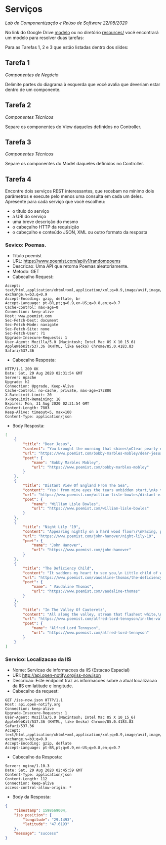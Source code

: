 # Serviços
*Lab de Componentização e Reúso de Software 22/08/2020*

No link do Google Drive [modelo](https://docs.google.com/presentation/d/1ujoME3qoriVm7hHiC8uK2qWQ3mmHA81Qxe8n80vZYms/edit?usp=sharing) ou no diretório [resources/](resources/) você encontrará um modelo para resolver duas tarefas:

Para as Tarefas 1, 2 e 3 que estão listadas dentro dos slides:

## Tarefa 1
*Componentes de Negócio*

Delimite partes do diagrama à esquerda que você avalia que deveriam estar dentro de um componente.

## Tarefa 2
*Componentes Técnicos*

Separe os componentes do View daqueles definidos no Controller.

## Tarefa 3
*Componentes Técnicos*

Separe os componentes do Model daqueles definidos no Controller.

## Tarefa 4

Encontre dois serviços REST interessantes, que recebam no mínimo dois parâmetros e execute pelo menos uma consulta em cada um deles. Apresente para cada serviço que você escolheu:
* o título do serviço
* a URI do serviço
* uma breve descrição do mesmo
* o cabeçalho HTTP da requisição
* o cabeçalho e conteúdo JSON, XML ou outro formato da resposta

### Sevico: Poemas.
* Titulo poemist
* URL: https://www.poemist.com/api/v1/randompoems
* Descricao: Uma API que retorna Poemas aleatoriamente.
* Metodo: GET
* Cabecalho Request:
~~~ http
Accept: text/html,application/xhtml+xml,application/xml;q=0.9,image/avif,image/webp,image/apng,*/*;q=0.8,application/signed-exchange;v=b3;q=0.9
Accept-Encoding: gzip, deflate, br
Accept-Language: pt-BR,pt;q=0.9,en-US;q=0.8,en;q=0.7
Cache-Control: max-age=0
Connection: keep-alive
Host: www.poemist.com
Sec-Fetch-Dest: document
Sec-Fetch-Mode: navigate
Sec-Fetch-Site: none
Sec-Fetch-User: ?1
Upgrade-Insecure-Requests: 1
User-Agent: Mozilla/5.0 (Macintosh; Intel Mac OS X 10_15_6) AppleWebKit/537.36 (KHTML, like Gecko) Chrome/85.0.4183.83 Safari/537.36
~~~
* Cabecalho Resposta:
~~~ http
HTTP/1.1 200 OK
Date: Sat, 29 Aug 2020 02:31:54 GMT
Server: Apache
Upgrade: h2
Connection: Upgrade, Keep-Alive
Cache-Control: no-cache, private, max-age=172800
X-RateLimit-Limit: 20
X-RateLimit-Remaining: 18
Expires: Mon, 31 Aug 2020 02:31:54 GMT
Content-Length: 7803
Keep-Alive: timeout=5, max=100
Content-Type: application/json
~~~
* Body Resposta:
~~~ json
[
    {
        "title": "Dear Jesus",
        "content": "You brought the morning that shines\nClear pearly drops of dew so fine\nYou honey dew the flowers kissed\nBright rosebud born among the mist\nAt your command day turned to night\nThousand stars shined with silvery light\nBusy bees began their flight\nYou hung luscious grapes upon the vine\nOut of water you made wine\nYou are master of the rain\nWith love heal people who are in pain\nUpon troubled waters you walked with grace\nWith calm and peace upon your face\nYou fed a thousand hungry souls\nWith two fish and seven loaves\nYou made cheerful birds that sing\nColorful rainbows refreshing rain\nOn the fence sweet climbing roses\nFresh delicate fragrant posies\nDear Jesus just one more thing\nfrom my heart that I must say\nThank you for this beautiful day",
        "url": "https://www.poemist.com/bobby-marbles-mobley/dear-jesus",
        "poet": {
            "name": "Bobby Marbles Mobley",
            "url": "https://www.poemist.com/bobby-marbles-mobley"
        }
    },
    {
        "title": "Distant View Of England From The Sea",
        "content": "Yes! from mine eyes the tears unbidden start,\nAs thee, my country, and the long-lost sight\nOf thy own cliffs, that lift their summits white\nAbove the wave, once more my beating heart\nWith eager hope and filial transport hails!\nScenes of my youth, reviving gales ye bring,\nAs when erewhile the tuneful morn of spring\nJoyous awoke amidst your hawthorn vales,\nAnd filled with fragrance every village lane:\nFled are those hours, and all the joys they gave!\nYet still I gaze, and count each rising wave\nThat bears me nearer to my home again;\nIf haply, 'mid those woods and vales so fair,\nStranger to Peace, I yet may meet her there.",
        "url": "https://www.poemist.com/william-lisle-bowles/distant-view-of-england-from-the-sea",
        "poet": {
            "name": "William Lisle Bowles",
            "url": "https://www.poemist.com/william-lisle-bowles"
        }
    },
    {
        "title": "Night Lily '19",
        "content": "Appearing nightly on a hard wood floor\r\nPacing, pacing, and pacing\r\nSometimes forgetting what sleep is for\r\nMy worrysome mind is racing\r\n\r\n( chorus )\r\nShe bloomed like a lily at night\r\nThen she faded by the morning light\r\n\r\n\r\nDaydreaming after I sit down\r\nWatching colors run\r\nThen the heart ache comes around\r\nBlinded by the morning sun\r\n\r\n( chorus )\r\nShe bloomed like a lily at night\r\nThen she faded by the morning light\r\n\r\n( bridge )\r\nA fertile soil where only weeds grow\r\nWhen once their was a bouquet\r\nThe barren winter\r\nWhere stems will splinter\r\nTo the harsh light of day\r\nNow I have nothing to show\r\n\r\n( chorus )\r\nShe bloomed like a lily at night\r\nThen she faded by the morning light",
        "url": "https://www.poemist.com/john-hanover/night-lily-19",
        "poet": {
            "name": "John Hanover",
            "url": "https://www.poemist.com/john-hanover"
        }
    },
    {
        "title": "The Deficiency Child",
        "content": "It saddens my heart to see you,\n Little child of woe.\n So early in life, you suffered pain\n And the scars there still remain.\n\n What hope lies for you?\n Is there something I can do?\n I'll try.\n Don't you give up hope.\n Fight on, little child of woe.\n\n We can all make a difference!\n 1. We can support the worldwide project.\n 2. We can help others understand.\n 3. Make a personal contribution.\n 4. Join the Kiwanis mission to virtually eliminate iodine\n deficiency around the world by the year 2000.\n 5. Learn more about Iodine Deficiency Disorder.\n\n Teach me to feel another's woe.\n to hide the fault I see.\n That mercy I to others show.\n That mercy show to me.",
        "url": "https://www.poemist.com/vaudaline-thomas/the-deficiency-child",
        "poet": {
            "name": " Vaudaline Thomas",
            "url": "https://www.poemist.com/vaudaline-thomas"
        }
    },
    {
        "title": "In The Valley Of Cauteretz",
        "content": "All along the valley, stream that flashest white,\n    Deepening thy voice with the deepening of the night,\n    All along the valley, where thy waters flow,\n    I walk'd with one I loved two and thirty years ago.\n    All along the valley, while I walk'd to-day,\n    The two and thirty years were a mist that rolls away;\n    For all along the valley, down thy rocky bed,\n    Thy living voice to me was as the voice of the dead,\n    And all along the valley, by rock and cave and tree,\n  The voice of the dead was a living voice to me.",
        "url": "https://www.poemist.com/alfred-lord-tennyson/in-the-valley-of-cauteretz",
        "poet": {
            "name": "Alfred Lord Tennyson",
            "url": "https://www.poemist.com/alfred-lord-tennyson"
        }
    }
]
~~~

### Servico: Localizacao da IIS
* Nome: Servicao de informacoes da IIS (Estacao Espacial)
* URI: http://api.open-notify.org/iss-now.json
* Descricao: Este endpoint traz as informacoes sobre a atual localizacao da IIS em latitude e longitude.
* Cabecalho da request:
~~~ http
GET /iss-now.json HTTP/1.1
Host: api.open-notify.org
Connection: keep-alive
Upgrade-Insecure-Requests: 1
User-Agent: Mozilla/5.0 (Macintosh; Intel Mac OS X 10_15_6) AppleWebKit/537.36 (KHTML, like Gecko) Chrome/85.0.4183.83 Safari/537.36
Accept: text/html,application/xhtml+xml,application/xml;q=0.9,image/avif,image/webp,image/apng,*/*;q=0.8,application/signed-exchange;v=b3;q=0.9
Accept-Encoding: gzip, deflate
Accept-Language: pt-BR,pt;q=0.9,en-US;q=0.8,en;q=0.7
~~~
* Cabecalho da Resposta:
~~~ http
Server: nginx/1.10.3
Date: Sat, 29 Aug 2020 02:45:59 GMT
Content-Type: application/json
Content-Length: 112
Connection: keep-alive
access-control-allow-origin: *
~~~
* Body da Resposta:
~~~ json
{
    "timestamp": 1598669004,
    "iss_position": {
        "longitude": "29.1493",
        "latitude": "47.6193"
    },
    "message": "success"
}
~~~